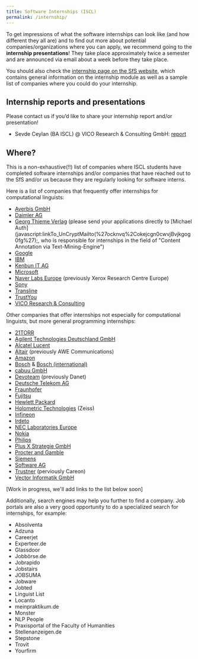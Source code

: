 ```yaml
---
title: Software Internships (ISCL)
permalink: /internship/
---
```


To get impressions of what the software internships can look like (and how different they all are) and to find out more about potential companies/organizations where you can apply, we recommend going to the **internship presentations**! They take place approximately twice a semester and are announced via email about a week before they take place.

You should also check the [internship page on the SfS website](https://uni-tuebingen.de/en/faculties/faculty-of-humanities/departments/modern-languages/department-of-linguistics/courses-of-study/courses-of-study-at-the-sfs/faq/is-an-internship-required/), which contains general information on the internship module as well as a sample list of companies where you could do your internship.

Internship reports and presentations
---
Please contact us if you’d like to share your internship report and/or presentation!

- Sevde Ceylan (BA ISCL) @ VICO Research & Consulting GmbH: [report](/files/internship/Internship_Report_Sevde_Ceylan_Feedback.pdf)

Where?
---
This is a non-exhaustive(!!) list of companies where ISCL students have completed software internships and/or companies that have reached out to the SfS and/or us because they are regularly looking for software interns.

Here is a list of companies that frequently offer internships for computational linguists:
- [Averbis GmbH](https://averbis.com/careers/)
- [Daimler AG](http://career.daimler.com/)
- [Georg Thieme Verlag](https://careers.thieme.com/stellenangebote.html) (please send your applications directly to [Michael Auth](javascript:linkTo_UnCryptMailto(%27ocknvq%2Cokejcgn0cwvjBvjkgog0fg%27);, who is responsible for internships in the field of "Content Annotation via Text-Mining-Engine")
- [Google](https://careers.google.com/)
- [IBM](https://www.ibm.com/de-de/employment/index.html)
- [Kenbun IT AG](https://www.kenbun.de/en/career/)
- [Microsoft](https://careers.microsoft.com/us/en)
- [Naver Labs Europe](https://europe.naverlabs.com/careers/) (previously Xerox Research Centre Europe)
- [Sony](https://www.sonyjobs.com/jobs.html)
- [Transline](https://www.transline.de/ueber-uns/stellenangebote-neu)
- [TrustYou](https://www.trustyou.com/careers)
- [VICO Research & Consulting](https://vico-research.com/wer-wir-sind/karriere-bei-vico/)

Other companies that offer internships not especially for computational linguists, but more general programming internships:
- [21TORR](https://www.21torr.com/career)
- [Agilent Technologies Deutschland GmbH](https://careers.agilent.com/locations/europe/germany/)
- [Alcatel Lucent](https://www.al-enterprise.com/en/company/about-us/careers)
- [Altair](https://www.altair.de/careers/) (previously AWE Communications)
- [Amazon](https://www.amazon.jobs/)
- [Bosch](https://www.bosch.de/karriere/jobs/) & [Bosch (international)](https://www.bosch.com/careers/)
- [cabuu GmbH](https://www.cabuu.app/)
- [Devoteam](https://de.devoteam.com/karriere/) (previously Danet)
- [Deutsche Telekom AG](https://www.telekom.com/de/karriere/studenten/praktikum)
- [Fraunhofer](https://recruiting.fraunhofer.de/Jobs/1)
- [Fujitsu](https://fujitsu.referrals.selectminds.com/default1333/location/germany-opportunities-at-fujitsu-9)
- [Hewlett Packard](https://jobs.hp.com/)
- [Holometric Technologies](https://www.zeiss.de/messtechnik/ueber-uns/fertigungsstandorte.html) (Zeiss)
- [Infineon](https://www.infineon.com/cms/en/careers/students-and-pupils/?redirId=31692)
- [Irdeto](https://career4.successfactors.com/career?company=irdeto)
- [NEC Laboratories Europe](https://www.neclab.eu/careers/intern-program)
- [Nokia](https://www.nokia.com/about-us/careers/student-and-graduate-opportunities/)
- [Philips](https://www.careers.philips.com/student/de/de/c/internships-student-jobs-apprenticeship-jobs)
- [Plus X Strategie GmbH](https://gruene-wahlkaempfe-plusx.de/team/)
- [Procter and Gamble](https://www.pgcareers.com/search-jobs?acm=ALL&alrpm=ALL&ascf=[%7B%22key%22:%22job_level%22,%22value%22:%22Internships%22%7D])
- [Siemens](https://jobs.siemens.com/jobs)
- [Software AG](https://jobs.softwareag.com/)
- [Trustner](https://trustner.com/karriere/) (perviously Careon)
- [Vector Informatik GmbH](https://jobs.vector.com/hr_index_en.html)


[Work in progress, we'll add links to the list below soon]

Additionally, search engines may help you further to find a company. Job portals are also a very good opportunity to do a specialized search for internships, for example:
- Absolventa
- Adzuna
- Careerjet
- Experteer.de
- Glassdoor
- Jobbörse.de
- Jobrapido
- Jobstairs
- JOBSUMA
- Jobware
- Jobted
- Linguist List
- Locanto
- meinpraktikum.de
- Monster
- NLP People
- Praxisportal of the Faculty of Humanities
- Stellenanzeigen.de
- Stepstone
- Trovit
- Yourfirm
